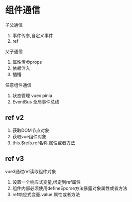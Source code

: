 # 组件通信

子父通信
1. 事件传参,自定义事件
2. ref

父子通信
1. 属性传参props
2. 依赖注入
3. 插槽


任意组件通信
1. 状态管理 vuex pinia
2. EventBus 全局事件总线

## ref v2

1. 获取DOM节点对象
2. 获取vue组件对象
3. this.$refs.ref名称.属性或者方法


## ref v3

vue3通过ref读取组件对象

1. 设置一个响应式变量,绑定到ref属性
2. 组件内部必须使用defineEporse方法暴露对象属性或者方法
3. ref响应式变量.value.属性或者方法




